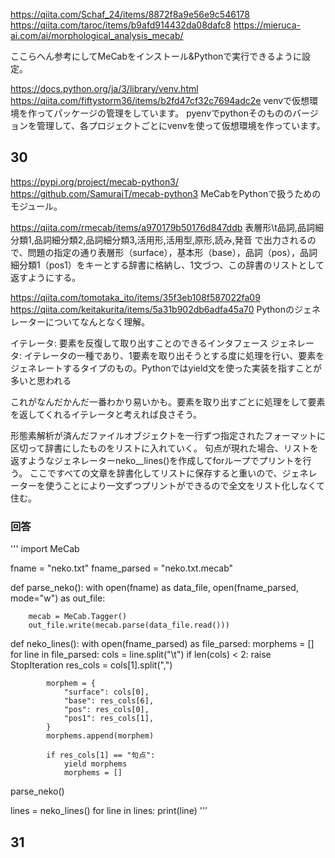 https://qiita.com/Schaf_24/items/8872f8a9e56e9c546178
https://qiita.com/taroc/items/b9afd914432da08dafc8
https://mieruca-ai.com/ai/morphological_analysis_mecab/

ここらへん参考にしてMeCabをインストール&Pythonで実行できるように設定。

https://docs.python.org/ja/3/library/venv.html
https://qiita.com/fiftystorm36/items/b2fd47cf32c7694adc2e
venvで仮想環境を作ってパッケージの管理をしています。
pyenvでpythonそのもののバージョンを管理して、各プロジェクトごとにvenvを使って仮想環境を作っています。

## 30
https://pypi.org/project/mecab-python3/
https://github.com/SamuraiT/mecab-python3
MeCabをPythonで扱うためのモジュール。

https://qiita.com/rmecab/items/a970179b50176d847ddb
表層形\t品詞,品詞細分類1,品詞細分類2,品詞細分類3,活用形,活用型,原形,読み,発音
で出力されるので、問題の指定の通り表層形（surface），基本形（base），品詞（pos），品詞細分類1（pos1）をキーとする辞書に格納し、1文づつ、この辞書のリストとして返すようにする。

https://qiita.com/tomotaka_ito/items/35f3eb108f587022fa09
https://qiita.com/keitakurita/items/5a31b902db6adfa45a70
Pythonのジェネレーターについてなんとなく理解。

イテレータ: 要素を反復して取り出すことのできるインタフェース
ジェネレータ: イテレータの一種であり、1要素を取り出そうとする度に処理を行い、要素をジェネレートするタイプのもの。Pythonではyield文を使った実装を指すことが多いと思われる

これがなんだかんだ一番わかり易いかも。要素を取り出すごとに処理をして要素を返してくれるイテレータと考えれば良さそう。

形態素解析が済んだファイルオブジェクトを一行ずつ指定されたフォーマットに区切って辞書にしたものをリストに入れていく。
句点が現れた場合、リストを返すようなジェネレーターneko__lines()を作成してforループでプリントを行う。
ここですべての文章を辞書化してリストに保存すると重いので、ジェネレーターを使うことにより一文ずつプリントができるので全文をリスト化しなくて住む。

### 回答
'''
import MeCab

fname = "neko.txt"
fname_parsed = "neko.txt.mecab"


def parse_neko():
    with open(fname) as data_file, open(fname_parsed, mode="w") as out_file:

        mecab = MeCab.Tagger()
        out_file.write(mecab.parse(data_file.read()))


def neko_lines():
    with open(fname_parsed) as file_parsed:
        morphems = []
        for line in file_parsed:
            cols = line.split("\t")
            if len(cols) < 2:
                raise StopIteration
            res_cols = cols[1].split(",")

            morphem = {
                "surface": cols[0],
                "base": res_cols[6],
                "pos": res_cols[0],
                "pos1": res_cols[1],
            }
            morphems.append(morphem)

            if res_cols[1] == "句点":
                yield morphems
                morphems = []


parse_neko()

lines = neko_lines()
for line in lines:
    print(line)
'''


## 31

